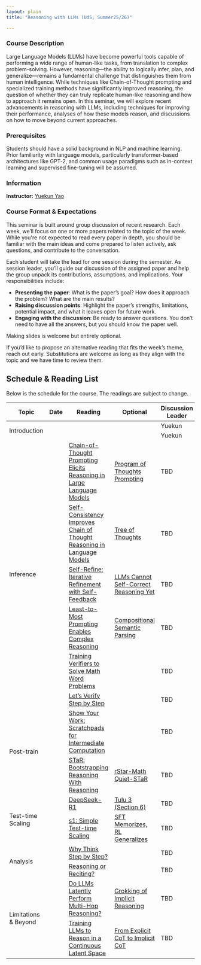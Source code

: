 ```yaml
---
layout: plain
title: "Reasoning with LLMs (UdS; Summer25/26)"

---
```


[//]: # (Course Title: Reasoning with LLMs: Techniques, Capabilities and Beyond)

### Course Description

Large Language Models (LLMs) have become powerful tools capable of performing
a wide range of human-like tasks, from translation to complex problem-solving.
However, reasoning—the ability to logically infer, plan, 
and generalize—remains a fundamental challenge that distinguishes them 
from human intelligence. While techniques like Chain-of-Thought prompting
and specialized training methods have significantly improved reasoning, 
the question of whether they can truly replicate human-like reasoning 
and how to approach it remains open.
In this seminar, we will explore recent advancements in reasoning with LLMs,
including techniques for improving their performance, 
analyses of how these models reason, and discussions on how to move
beyond current approaches.



### Prerequisites

Students should have a solid background in NLP and machine learning. 
Prior familiarity with language models, particularly transformer-based architectures like GPT-2, and common usage paradigms such as in-context learning and supervised fine-tuning will be assumed.



### Information

**Instructor:** [Yuekun Yao](https://ykyaol7.github.io/)



### Course Format & Expectations

This seminar is built around group discussion of recent research. Each week, we’ll focus on one or more papers related to the topic of the week. While you're not expected to read every paper in depth, you should be familiar with the main ideas and come prepared to listen actively, ask questions, and contribute to the conversation.

Each student will take the lead for one session during the semester. As session leader, you’ll guide our discussion of the assigned paper and help the group unpack its contributions, assumptions, and implications. Your responsibilities include:

- **Presenting the paper**: What is the paper’s goal? How does it approach the problem? What are the main results?
- **Raising discussion points**: Highlight the paper’s strengths, limitations, potential impact, and what it leaves open for future work.
- **Engaging with the discussion**: Be ready to answer questions.  You don’t need to have all the answers, but you should know the paper well.

Making slides is welcome but entirely optional.

If you’d like to propose an alternative reading that fits the week’s theme, reach out early. Substitutions are welcome as long as they align with the topic and we have time to review them.



## Schedule & Reading List

Below is the schedule for the course. The readings are subject to change.


<!DOCTYPE html>
<html lang="en">
<head>
    <meta charset="UTF-8">
    <meta name="viewport" content="width=device-width, initial-scale=1">
    <link href="https://cdn.jsdelivr.net/npm/bootstrap@5.3.0/dist/css/bootstrap.min.css" rel="stylesheet">
</head>
<body>


<div class="container mt-4">
  <table class="table table-striped table-bordered">
    <thead class="table-dark">
      <tr>
        <th>Topic</th>
        <th>Date</th>
        <th>Reading</th>
        <th>Optional</th>
        <th>Discussion Leader</th>
      </tr>
    </thead>
    <tbody>
      <tr>
        <td rowspan="2">Introduction</td>
        <td></td>
        <td></td>
        <td></td>
        <td>Yuekun</td>
      </tr>
      <tr>
        <td></td>
        <td></td>
        <td></td>
        <td>Yuekun</td>
      </tr>
      <tr>
        <td rowspan="6">Inference</td>
        <td></td>
        <td>
          <a href="https://arxiv.org/abs/2201.11903" target="_blank">Chain-of-Thought Prompting Elicits Reasoning in Large Language Models</a>
        </td>
        <td>
          <a href="https://arxiv.org/abs/2211.12588" target="_blank">Program of Thoughts Prompting</a>
        </td>
        <td>TBD</td>
      </tr>
      <tr>
        <td></td>
        <td>
          <a href="https://arxiv.org/abs/2203.11171" target="_blank">Self-Consistency Improves Chain of Thought Reasoning in Language Models</a>
        </td>
        <td>
          <a href="https://arxiv.org/abs/2305.10601" target="_blank">Tree of Thoughts</a>
        </td>
        <td>TBD</td>
      </tr>
      <tr>
        <td></td>
        <td>
          <a href="https://arxiv.org/abs/2303.17651" target="_blank">Self-Refine: Iterative Refinement with Self-Feedback</a>
        </td>
        <td>
          <a href="https://arxiv.org/abs/2310.01798" target="_blank">LLMs Cannot Self-Correct Reasoning Yet</a>
        </td>
        <td>TBD</td>
      </tr>
      <tr>
        <td></td>
        <td>
          <a href="https://arxiv.org/abs/2205.10625" target="_blank">Least-to-Most Prompting Enables Complex Reasoning</a>
        </td>
        <td>
          <a href="https://arxiv.org/abs/2209.15003" target="_blank">Compositional Semantic Parsing</a>
        </td>
        <td>TBD</td>
      </tr>
      <tr>
        <td></td>
        <td>
          <a href="https://arxiv.org/abs/2110.14168" target="_blank">Training Verifiers to Solve Math Word Problems</a>
        </td>
        <td></td>
        <td>TBD</td>
      </tr>
      <tr>
        <td></td>
        <td>
          <a href="https://arxiv.org/pdf/2305.20050" target="_blank">Let’s Verify Step by Step</a>
        </td>
        <td></td>
        <td>TBD</td>
      </tr>
      <tr>
        <td rowspan="2">Post-train</td>
        <td></td>
        <td>
          <a href="https://arxiv.org/abs/2112.00114" target="_blank">Show Your Work: Scratchpads for Intermediate Computation</a>
        </td>
        <td></td>
        <td>TBD</td>
      </tr>
      <tr>
        <td></td>
        <td>
          <a href="https://arxiv.org/abs/2203.14465" target="_blank">STaR: Bootstrapping Reasoning With Reasoning</a>
        </td>
        <td>
          <a href="https://arxiv.org/abs/2501.04519" target="_blank">rStar-Math</a><br>
          <a href="https://arxiv.org/abs/2403.09629" target="_blank">Quiet-STaR</a>
        </td>
        <td>TBD</td>
      </tr>
      <tr>
        <td rowspan="2">Test-time Scaling</td>
        <td></td>
        <td>
          <a href="https://arxiv.org/abs/2501.12948" target="_blank">DeepSeek-R1</a>
        </td>
        <td>
          <a href="https://arxiv.org/abs/2411.15124" target="_blank">Tulu 3 (Section 6)</a>
        </td>
        <td>TBD</td>
      </tr>
      <tr>
        <td></td>
        <td>
          <a href="https://arxiv.org/abs/2501.19393" target="_blank">s1: Simple Test-time Scaling</a>
        </td>
        <td>
          <a href="https://arxiv.org/abs/2501.17161v1" target="_blank">SFT Memorizes, RL Generalizes</a>
        </td>
        <td>TBD</td>
      </tr>
      <tr>
        <td rowspan="2">Analysis</td>
        <td></td>
        <td>
          <a href="https://arxiv.org/abs/2304.03843" target="_blank">Why Think Step by Step?</a>
        </td>
        <td></td>
        <td>TBD</td>
      </tr>
      <tr>
        <td></td>
        <td>
          <a href="https://arxiv.org/abs/2307.02477" target="_blank">Reasoning or Reciting?</a>
        </td>
        <td></td>
        <td>TBD</td>
      </tr>
      <tr>
        <td rowspan="2">Limitations & Beyond</td>
        <td></td>
        <td>
          <a href="https://arxiv.org/abs/2402.16837" target="_blank">Do LLMs Latently Perform Multi-Hop Reasoning?</a>
        </td>
        <td>
          <a href="https://arxiv.org/abs/2405.15071" target="_blank">Grokking of Implicit Reasoning</a>
        </td>
        <td>TBD</td>
      </tr>
      <tr>
        <td></td>
        <td>
          <a href="https://arxiv.org/abs/2412.06769" target="_blank">Training LLMs to Reason in a Continuous Latent Space</a>
        </td>
        <td>
          <a href="https://arxiv.org/abs/2405.14838" target="_blank">From Explicit CoT to Implicit CoT</a>
        </td>
        <td>TBD</td>
      </tr>
    </tbody>
  </table>
</div>



</body>
</html>